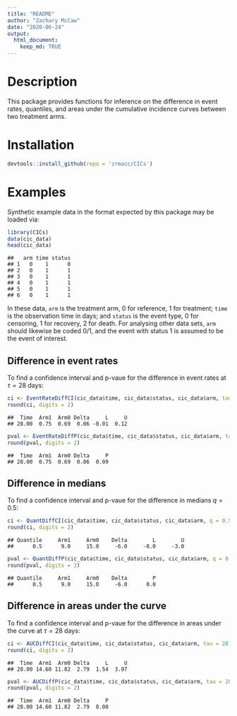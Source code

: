 ```yaml
---
title: "README"
author: "Zachary McCaw"
date: "2020-06-24"
output: 
  html_document: 
    keep_md: TRUE
--- 
```




# Description

This package provides functions for inference on the difference in event rates, quantiles, and areas under the cumulative incidence curves between two treatment arms. 

# Installation


```r
devtools::install_github(repo = 'zrmacc/CICs')
```

# Examples

Synthetic example data in the format expected by this package may be loaded via:


```r
library(CICs)
data(cic_data)
head(cic_data)
```

```
##   arm time status
## 1   0    1      0
## 2   0    1      1
## 3   0    1      1
## 4   0    1      1
## 5   0    1      1
## 6   0    1      1
```

In these data, `arm` is the treatment arm, 0 for reference, 1 for treatment; `time` is the observation time in days; and `status` is the event type, 0 for censoring, 1 for recovery, 2 for death. For analysing other data sets, `arm` should likewise be coded 0/1, and the event with status 1 is assumed to be the event of interest. 

## Difference in event rates

To find a confidence interval and p-vaue for the difference in event rates at $\tau = 28$ days:

```r
ci <- EventRateDiffCI(cic_data$time, cic_data$status, cic_data$arm, tau = 28)
round(ci, digits = 2)
```

```
##  Time  Arm1  Arm0 Delta     L     U 
## 28.00  0.75  0.69  0.06 -0.01  0.12
```

```r
pval <- EventRateDiffP(cic_data$time, cic_data$status, cic_data$arm, tau = 28)
round(pval, digits = 2)
```

```
##  Time  Arm1  Arm0 Delta     P 
## 28.00  0.75  0.69  0.06  0.09
```

## Difference in medians

To find a confidence interval and p-vaue for the difference in medians $q = 0.5$:

```r
ci <- QuantDiffCI(cic_data$time, cic_data$status, cic_data$arm, q = 0.5)
round(ci, digits = 2)
```

```
## Quantile     Arm1     Arm0    Delta        L        U 
##      0.5      9.0     15.0     -6.0     -8.0     -3.0
```

```r
pval <- QuantDiffP(cic_data$time, cic_data$status, cic_data$arm, q = 0.5)
round(pval, digits = 2)
```

```
## Quantile     Arm1     Arm0    Delta        P 
##      0.5      9.0     15.0     -6.0      0.0
```

## Difference in areas under the curve

To find a confidence interval and p-vaue for the difference in areas under the curve at $\tau = 28$ days:

```r
ci <- AUCDiffCI(cic_data$time, cic_data$status, cic_data$arm, tau = 28)
round(ci, digits = 2)
```

```
##  Time  Arm1  Arm0 Delta     L     U 
## 28.00 14.60 11.82  2.79  1.54  3.97
```

```r
pval <- AUCDiffP(cic_data$time, cic_data$status, cic_data$arm, tau = 28)
round(pval, digits = 2)
```

```
##  Time  Arm1  Arm0 Delta     P 
## 28.00 14.60 11.82  2.79  0.00
```
